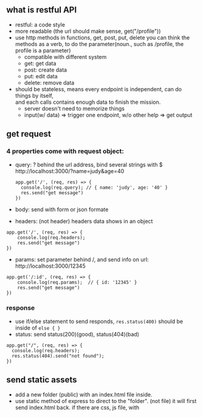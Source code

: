 ## what is restful API
- restful: a code style
- more readable (the url should make sense, get("/profile"))
- use http methods in functions, get, post, put, delete
  you can think the methods as a verb, to do the parameter(noun., such as /profile, the profile is a parameter)
  - compatible with different system
  - get: get data
  - post: create data
  - put: edit data
  - delete: remove data
- should be stateless, means every endpoint is independent, can do things by itself,    
and each calls contains enough data to finish the mission.
  - server doesn't need to memorize things
  - input(w/ data) => trigger one endpoint, w/o other help => get output


## get request

### 4 properties come with request object:
- query: ? behind the url address, bind several strings with $
  http://localhost:3000/?name=judy&age=40
  ```
  app.get('/', (req, res) => {
    console.log(req.query); // { name: 'judy', age: '40' }
    res.send("get message")
  })
  ```
- body: send with form or json formate

- headers: (not header)
headers data shows in an object
```
app.get('/', (req, res) => {
    console.log(req.headers);
    res.send("get message")
})
```
- params: set parameter behind /, and send info on url:
http://localhost:3000/12345
```
app.get('/:id', (req, res) => {
    console.log(req.params);  // { id: '12345' }
    res.send("get message")
})
```

### response
- use if/else statement to send responds, ```res.status(400)``` should be inside of ```else { }```
- status: send status(200)(good), status(404)(bad)
```
app.get("/", (req, res) => {
  console.log(req.headers);
  res.status(404).send("not found");
})
```

## send static assets 
- add a new folder (public) with an index.html file inside.
- use static method of express to direct to the "folder". (not file)
it will first send index.html back.
if there are css, js file, with <style>, <script> in html, it will send them too.
```
app.use(express.static(__dirname + "/public"))
```
